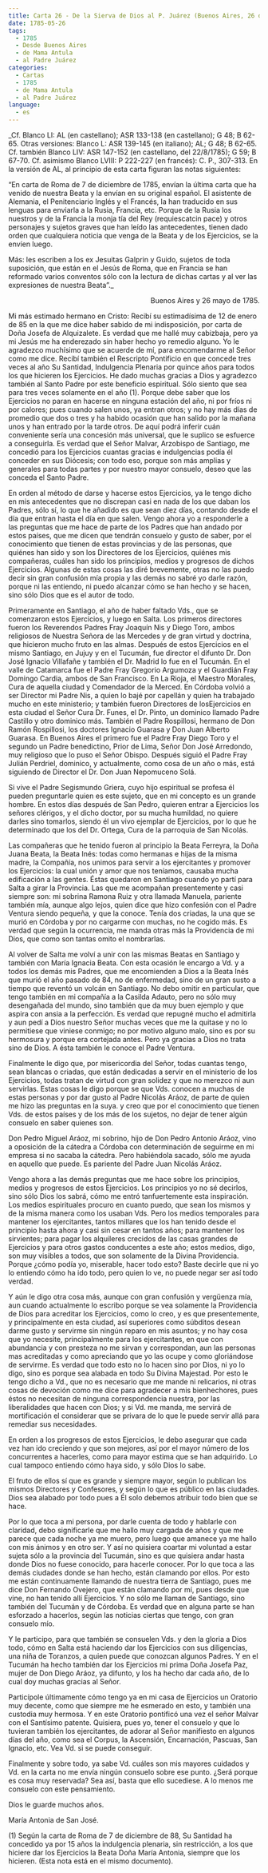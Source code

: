```yaml
---
title: Carta 26 - De la Sierva de Dios al P. Juárez (Buenos Aires, 26 de mayo de 1785).
date: 1785-05-26
tags:
  - 1785
  - Desde Buenos Aires
  - de Mama Antula
  - al Padre Juárez
categories:
  - Cartas
  - 1785
  - de Mama Antula
  - al Padre Juárez
language:
  - es
---
```


_Cf. Blanco LI: AL (en castellano); ASR 133-138 (en castellano); G 48; B 62-65.
Otras versiones: Blanco L: ASR 139-145 (en italiano); AL; G 48; B 62-65.
Cf. también Blanco LIV: ASR 147-152 (en castellano, del 22/8/1785); G 59; B 67-70. Cf. asimismo Blanco LVIII: P 222-227 (en francés): C. P., 307-313.
En la versión de AL, al principio de esta carta figuran las notas siguientes:

“En carta de Roma de 7 de diciembre de 1785, envían la última carta que ha venido de nuestra Beata y la envían en su original español. El asistente de Alemania, el Penitenciario Inglés y el Francés, la han traducido en sus lenguas para enviarla a la Rusia, Francia, etc. Porque de la Rusia los nuestros y de la Francia la monja tía del Rey (requiescatcin pace) y otros personajes y sujetos graves que han leído las antecedentes, tienen dado orden que cualquiera noticia que venga de la Beata y de los Ejercicios, se la envíen luego.

Más: les escriben a los ex Jesuitas Galprin y Guido, sujetos de toda suposición, que están en el Jesús de Roma, que en Francia se han reformado varios conventos sólo con la lectura de dichas cartas y al ver las expresiones de nuestra Beata”._

<div align="right">
Buenos Aires y 26 mayo de 1785.
</div>

Mi más estimado hermano en Cristo: Recibí su estimadísima de 12 de enero de 85 en la que me dice haber sabido de mi indisposición, por carta de Doña Josefa de Alquizalete. Es verdad que me hallé muy cabizbaja, pero ya mi Jesús me ha enderezado sin haber hecho yo remedio alguno. Yo le agradezco muchísimo que se acuerde de mí, para encomendarme al Señor como me dice. Recibí también el Rescripto Pontificio en que concede tres veces al año Su Santidad, Indulgencia Plenaria por quince años para todos los que hicieren los Ejercicios. He dado muchas gracias a Dios y agradezco también al Santo Padre por este beneficio espiritual. Sólo siento que sea para tres veces solamente en el año (1). Porque debe saber que los Ejercicios no paran en hacerse en ninguna estación del año, ni por fríos ni por calores; pues cuando salen unos, ya entran otros; y no hay más días de promedio que dos o tres y ha habido ocasión que han salido por la mañana unos y han entrado por la tarde otros. De aquí podrá inferir cuán conveniente sería una concesión más universal, que le suplico se esfuerce a conseguirla. Es verdad que el Señor Malvar, Arzobispo de Santiago, me concedió para los Ejercicios cuantas gracias e indulgencias podía él conceder en sus Diócesis; con todo eso, porque son más amplias y generales para todas partes y por nuestro mayor consuelo, deseo que las conceda el Santo Padre.

En orden al método de darse y hacerse estos Ejercicios, ya le tengo dicho en mis antecedentes que no discrepan casi en nada de los que daban los Padres, sólo sí, lo que he añadido es que sean diez días, contando desde el día que entran hasta el día en que salen. Vengo ahora yo a responderle a las preguntas que me hace de parte de los Padres que han andado por estos países, que me dicen que tendrán consuelo y gusto de saber, por el conocimiento que tienen de estas provincias y de las personas, que quiénes han sido y son los Directores de los Ejercicios, quiénes mis compañeras, cuáles han sido los principios, medios y progresos de dichos Ejercicios. Algunas de estas cosas las diré brevemente, otras no las puedo decir sin gran confusión mía propia y las demás no sabré yo darle razón, porque ni las entiendo, ni puedo alcanzar cómo se han hecho y se hacen, sino sólo Dios que es el autor de todo.

Primeramente en Santiago, el año de haber faltado Vds., que se comenzaron estos Ejercicios, y luego en Salta. Los primeros directores fueron los Reverendos Padres Fray Joaquín Nis y Diego Toro, ambos religiosos de Nuestra Señora de las Mercedes y de gran virtud y doctrina, que  hicieron mucho fruto en las almas. Después de estos Ejercicios en el mismo Santiago, en Jujuy y en el Tucumán, fue director el difunto Dr. Don José Ignacio Villafañe y también el Dr. Madrid lo fue en el Tucumán. En el valle de Catamarca fue el Padre Fray Gregorio Argumoza y el Guardián Fray Domingo Cardia, ambos de San Francisco. En La Rioja, el Maestro Morales, Cura de aquella ciudad y Comendador de la Merced. En Córdoba volvió a ser Director mi Padre Nis, a quien lo bajé por capellán y quien ha trabajado mucho en este ministerio; y también fueron Directores de losEjercicios en esta ciudad el Señor Cura Dr. Funes, el Dr. Pinto, un dominico llamado Padre Castillo y otro dominico más. También el Padre Rospillosi, hermano de Don Ramón Rospillosi, los doctores Ignacio Guarasa y Don Juan Alberto Guarasa.  En Buenos Aires el primero fue el Padre Fray Diego Toro y el segundo un Padre benedictino, Prior de Lima, Señor Don José Arredondo, muy religioso que lo puso el Señor Obispo. Después siguió el Padre Fray Julián Perdriel, dominico, y actualmente, como cosa de un año o más, está siguiendo de Director el Dr. Don Juan Nepomuceno Solá.

Si vive el Padre Segismundo Griera, cuyo hijo espiritual se profesa él pueden preguntarle quien es este sujeto, que en mi concepto es un grande hombre. En estos días después de San Pedro, quieren entrar a Ejercicios los señores clérigos, y el dicho doctor, por su mucha humildad, no quiere darles sino tomarlos, siendo él un vivo ejemplar de Ejercicios, por lo que he determinado que los del Dr. Ortega, Cura de la parroquia de San Nicolás.

Las compañeras que he tenido fueron al principio la Beata Ferreyra, la Doña Juana Beata, la Beata Inés: todas como hermanas e hijas de la misma madre, la Compañía, nos unimos para servir a los ejercitantes y promover los Ejercicios: la cual unión y amor que nos teníamos, causaba mucha edificación a las gentes. Éstas quedaron en Santiago cuando yo partí para Salta a girar la Provincia. Las que me acompañan presentemente y casi siempre son: mi sobrina Ramona Ruiz y otra llamada Manuela, pariente también mía, aunque algo lejos, quien dice que hizo confesión con el Padre Ventura siendo pequeña, y que la conoce. Tenía dos criadas, la una que se murió en Córdoba y por no cargarme con muchas, no he cogido más. Es verdad que según la ocurrencia, me manda otras más la Providencia de mi Dios, que como son tantas omito el nombrarlas.

Al volver de Salta me volví a unir con las mismas Beatas en Santiago y también con María Ignacia Beata. Con esta ocasión le encargo a Vd. y a todos los demás mis Padres, que me encomienden a Dios a la Beata Inés que murió el año pasado de 84, no de enfermedad, sino de un gran susto a tiempo que reventó un volcán en Santiago. No debo omitir en particular, que tengo también en mi compañía a la Casilda Adauto, pero no sólo muy desengañada del mundo, sino también que da muy buen ejemplo y que aspira con ansia a la perfección. Es verdad que repugné mucho el admitirla y aun pedí a Dios nuestro Señor muchas veces que me la quitase y no lo permitiese que viniese conmigo; no por motivo alguno malo, sino es por su hermosura y  porque era cortejada antes. Pero ya gracias a Dios no trata sino de Dios. A ésta también le conoce el Padre Ventura.

Finalmente le digo que, por misericordia del Señor, todas cuantas tengo, sean blancas o criadas, que están dedicadas a servir en el ministerio de los Ejercicios, todas tratan de virtud con gran solidez y que no merezco ni aun servirlas. Estas cosas le digo porque se que Vds. conocen a muchas de estas personas y por dar gusto al Padre Nicolás Aráoz, de parte de quien me hizo las preguntas en la suya. y creo que por el conocimiento que tienen Vds. de estos países y de los más de los sujetos, no dejar de tener algún consuelo en saber quienes son.

Don Pedro Miguel Aráoz, mi sobrino, hijo de Don Pedro Antonio Aráoz, vino a oposición de la cátedra a Córdoba con determinación de seguirme en mi empresa si no sacaba la cátedra. Pero habiéndola sacado, sólo me ayuda en aquello que puede. Es pariente del Padre Juan Nicolás Aráoz.

Vengo ahora a las demás preguntas que me hace sobre los principios, medios y progresos de estos Ejercicios. Los principios yo no sé decirlos, sino sólo Dios los sabrá, cómo me entró tanfuertemente esta inspiración. Los medios espirituales procuro en cuanto puedo, que sean los mismos y de la misma manera como los usaban Vds. Pero los medios temporales para mantener los ejercitantes, tantos millares que los han tenido desde el principio hasta ahora y casi sin cesar en tantos años; para mantener los sirvientes; para pagar los alquileres crecidos de las casas grandes de Ejercicios y para otros gastos conducentes a este año; estos medios, digo, son muy visibles a todos, que son solamente de la Divina Providencia. Porque ¿cómo podía yo, miserable, hacer todo esto? Baste decirle que ni yo lo entiendo cómo ha ido todo, pero quien lo ve, no puede negar ser así todo verdad.

Y aún le digo otra cosa más, aunque con gran confusión y vergüenza mía, aun cuando actualmente lo escribo porque se vea solamente la Providencia de Dios para acreditar los Ejercicios, como lo creo, y es que presentemente, y principalmente en esta ciudad, así superiores como súbditos desean darme gusto y servirme sin ningún reparo en mis asuntos; y no hay cosa que yo necesite, principalmente para los ejercitantes, en que con abundancia y con presteza no me sirvan y correspondan, aun las personas mas acreditadas y como apreciando que yo las ocupe y como gloriándose de servirme. Es verdad que todo esto no lo hacen sino por Dios, ni yo lo digo, sino es porque sea alabada en todo Su Divina Majestad. Por esto le tengo dicho a Vd., que no es necesario que me mande ni relicarios, ni otras cosas de devoción como me dice para agradecer a mis bienhechores, pues éstos no necesitan de ninguna correspondencia nuestra, por las liberalidades que hacen con Dios; y si Vd. me manda, me servirá de mortificación el considerar que se privara de lo que le puede servir allá para remediar sus necesidades.

En orden a los progresos de estos Ejercicios, le debo asegurar que cada vez han ido creciendo y que son mejores, así por el mayor número de los concurrentes a hacerles, como para mayor estima que se han adquirido. Lo cual tampoco entiendo cómo haya sido, y sólo Dios lo sabe.

El fruto de ellos sí que es grande y siempre mayor, según lo publican los mismos Directores y Confesores, y según lo que es público en las ciudades. Dios sea alabado por todo pues a Él solo debemos atribuir todo bien que se hace.

Por lo que toca a mi persona, por darle cuenta de todo y hablarle con claridad, debo significarle que me hallo muy cargada de años y que me parece que cada noche ya me muero, pero luego que amanece ya me hallo con mis ánimos y en otro ser. Y así no quisiera coartar mi voluntad a estar sujeta sólo a la provincia del Tucumán, sino es que quisiera andar hasta donde Dios no fuese conocido, para hacerle conocer. Por lo que toca a las demás ciudades donde se han hecho, están clamando por ellos. Por esto me están continuamente llamando de nuestra tierra de Santiago, pues me dice Don Fernando Ovejero, que están clamando por mí, pues desde que vine, no han tenido allí Ejercicios. Y no sólo me llaman de Santiago, sino también del Tucumán y de Córdoba. Es verdad que en alguna parte se han esforzado a hacerlos, según las noticias ciertas que tengo, con gran consuelo mío.

Y le participo, para que también se consuelen Vds. y den la gloria a Dios  todo, cómo en Salta está haciendo dar los Ejercicios con sus diligencias, una niña de Toranzos, a quien puede que conozcan algunos Padres. Y en el Tucumán ha hecho también dar los Ejercicios mi prima Doña Josefa Paz, mujer de Don Diego Aráoz, ya difunto, y los ha hecho dar cada año, de lo cual doy muchas gracias al Señor.

Particípole últimamente cómo tengo ya en mi casa de Ejercicios un Oratorio muy decente, como que siempre me he esmerado en esto, y también una custodia muy hermosa. Y en este Oratorio pontificó una vez el señor Malvar con el Santísimo patente. Quisiera, pues yo, tener el consuelo y que lo tuvieran también los ejercitantes, de adorar al Señor manifiesto en algunos días del año, como sea el Corpus, la Ascensión, Encarnación, Pascuas, San Ignacio, etc. Vea Vd. si se puede conseguir.

Finalmente y sobre todo, ya sabe Vd. cuáles son mis mayores cuidados y Vd. en la carta no me envía ningún consuelo sobre ese punto. ¿Será porque es cosa muy reservada? Sea así, basta que ello sucediese. A lo menos me consuelo con este pensamiento.

Dios le guarde muchos años.

María Antonia de San José.

(1) Según la carta de Roma de 7 de diciembre de 88, Su Santidad ha concedido ya por 15 años la indulgencia plenaria, sin restricción, a los que hiciere dar los Ejercicios la Beata Doña María Antonia, siempre que los hicieren. (Esta nota está en el mismo documento).
